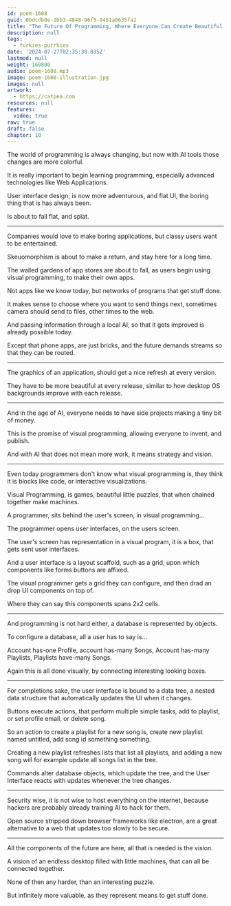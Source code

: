 ```yaml
---
id: poem-1608
guid: 0bdcdb0e-2bb3-4848-96f5-9451a0635fa2
title: "The Future Of Programming, Where Everyone Can Create Beautiful Applications"
description: null
tags:
  - furkies-purrkies
date: '2024-07-27T02:35:30.035Z'
lastmod: null
weight: 160800
audio: poem-1608.mp3
image: poem-1608-illustration.jpg
images: null
artwork:
  - https://catpea.com
resources: null
features:
  video: true
raw: true
draft: false
chapter: 10
---
```


The world of programming is always changing,
but now with AI tools those changes are more colorful.

It is really important to begin learning programming,
especially advanced technologies like Web Applications.

User interface design, is now more adventurous,
and flat UI, the boring thing that is has always been.

Is about to fall flat,
and splat.

---

Companies would love to make boring applications,
but classy users want to be entertained.

Skeuomorphism is about to make a return,
and stay here for a long time.

The walled gardens of app stores are about to fall,
as users begin using visual programming, to make their own apps.

Not apps like we know today,
but networks of programs that get stuff done.

It makes sense to choose where you want to send things next,
sometimes camera should send to files, other times to the web.

And passing information through a local AI,
so that it gets improved is already possible today.

Except that phone apps, are just bricks,
and the future demands streams so that they can be routed.

---

The graphics of an application,
should get a nice refresh at every version.

They have to be more beautiful at every release,
similar to how desktop OS backgrounds improve with each release.

---

And in the age of AI,
everyone needs to have side projects making a tiny bit of money.

This is the promise of visual programming,
allowing everyone to invent, and publish.

And with AI that does not mean more work,
it means strategy and vision.

---

Even today programmers don't know what visual programming is,
they think it is blocks like code, or interactive visualizations.

Visual Programming, is games, beautiful little puzzles,
that when chained together make machines.

A programmer, sits behind the user's screen,
in visual programming...

The programmer opens user interfaces,
on the users screen.

The user's screen has representation in a visual program,
it is a box, that gets sent user interfaces.

And a user interface is a layout scaffold,
such as a grid, upon which components like forms buttons are affixed.

The visual programmer gets a grid they can configure,
and then drad an drop UI components on top of.

Where they can say this components
spans 2x2 cells.

---

And programming is not hard either,
a database is represented by objects.

To configure a database,
all a user has to say is...

Account has-one Profile, account has-many Songs, Account has-many Playlists,
Playlists have-many Songs.

Again this is all done visually,
by connecting interesting looking boxes.

---

For completions sake, the user interface is bound to a data tree,
a nested data structure that automatically updates the UI when it changes.

Buttons execute actions, that perform multiple simple tasks,
add to playlist, or set profile email, or delete song.

So an action to create a playlist for a new song is,
create new playlist named untitled, add song id something something.

Creating a new playlist refreshes lists that list all playlists,
and adding a new song will for example update all songs list in the tree.

Commands alter database objects, which update the tree,
and the User Interface reacts with updates whenever the tree changes.

---

Security wise, it is not wise to host everything on the internet,
because hackers are probably already training AI to hack for them.

Open source stripped down browser frameworks like electron,
are a great alternative to a web that updates too slowly to be secure.

---

All the components of the future are here,
all that is needed is the vision.

A vision of an endless desktop filled with little machines,
that can all be connected together.

None of then any harder,
than an interesting puzzle.

But infinitely more valuable,
as they represent means to get stuff done.
